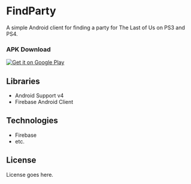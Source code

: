 FindParty
=========
A simple Android client for finding a party for The Last of Us on PS3 and PS4.

### APK Download

<a href="https://play.google.com/store/apps/details?id=com.partysearch&hl=en">
  <img alt="Get it on Google Play"
       src="https://developer.android.com/images/brand/en_generic_rgb_wo_45.png" />
</a> 

## Libraries
  - Android Support v4
  - Firebase Android Client

## Technologies
  - Firebase
  - etc.

## License
  License goes here.

